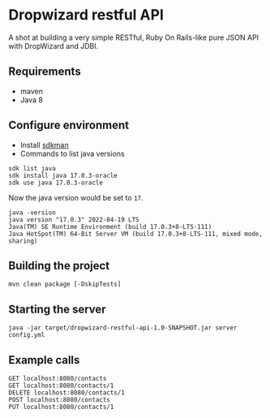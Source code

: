 # Dropwizard restful API

A shot at building a very simple RESTful, Ruby On Rails-like pure JSON API with DropWizard and JDBI.

## Requirements
- maven
- Java 8

## Configure environment
- Install [sdkman](https://sdkman.io/)
- Commands to list java versions

```
sdk list java
sdk install java 17.0.3-oracle
sdk use java 17.0.3-oracle
```

Now the java version would be set to `17`.

```
java -version
java version "17.0.3" 2022-04-19 LTS
Java(TM) SE Runtime Environment (build 17.0.3+8-LTS-111)
Java HotSpot(TM) 64-Bit Server VM (build 17.0.3+8-LTS-111, mixed mode, sharing)
```
 
## Building the project
`mvn clean package [-DskipTests]`

## Starting the server
`java -jar target/dropwizard-restful-api-1.0-SNAPSHOT.jar server config.yml`

## Example calls
```
GET localhost:8080/contacts
GET localhost:8080/contacts/1
DELETE localhost:8080/contacts/1
POST localhost:8080/contacts
PUT localhost:8080/contacts/1
```
